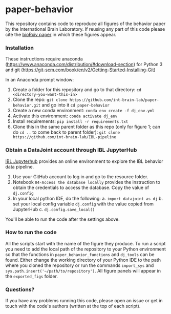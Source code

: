 # paper-behavior
This repository contains code to reproduce all figures of the behavior paper by the International Brain Laboratory. If reusing any part of this code please cite the [bioRxiv paper](https://www.biorxiv.org/content/10.1101/2020.01.17.909838v2) in which these figures appear. 

### Installation
These instructions require anaconda (https://www.anaconda.com/distribution/#download-section) for Python 3 and git (https://git-scm.com/book/en/v2/Getting-Started-Installing-Git)

In an Anaconda prompt window:
1. Create a folder for this repository and go to that directory: `cd <directory-you-want-this-in>` 
2. Clone the repo: `git clone https://github.com/int-brain-lab/paper-behavior.git` and go into it `cd paper-behavior`
3. Create a new conda environment: `conda env create -f dj_env.yml`
4. Activate this environment: `conda activate dj_env`
5. Install requirements: `pip install -r requirements.txt` 
6. Clone this in the same parent folder as this repo (only for figure 1; can do `cd ..` to come back to parent folder): `git clone https://github.com/int-brain-lab/IBL-pipeline` 

### Obtain a DataJoint account through IBL JupyterHub
[IBL Jupyterhub](https://jupyterhub.internationalbrainlab.org) provides an online environment to explore the IBL behavior data pipeline.

1. Use your GitHub account to log in and go to the resource folder. 
2. Notebook `04-Access the database locally` provides the instruction to obtain the credentials to access the database. Copy the value of `dj.config`
3. In your local python IDE, do the following:
  a. `import datajoint as dj`
  b. set your local config variable `dj.config` with the value copied from JupyterHub
  c. `dj.config.save_local()`

You'll be able to run the code after the settings above.

### How to run the code
All the scripts start with the name of the figure they produce. To run a script you need to add the local path of the repository to your Python environment so that the functions in `paper_behavior_functions` and `dj_tools` can be found. Either change the working directory of your Python IDE to the path where you cloned the repository or run the commands `import_sys` and `sys.path.insert('~/path/to/repository')`.
All figure panels will appear in the `exported_figs` folder.

### Questions?
If you have any problems running this code, please open an issue or get in touch with the code's authors (written at the top of each script).
